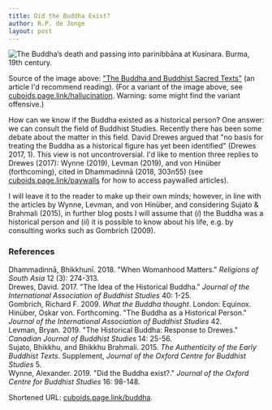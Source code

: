 ```yaml
---
title: Did the Buddha Exist?
author: R.P. de Jonge
layout: post
---
```


<span class="image left"><img src="{{ 'assets/images/death-of-buddha.jpg' | relative_url }}" alt="The Buddha’s death and passing into parinibbāna at Kusinara. Burma, 19th century." /></span>

<p>Source of the image above: <a href="https://www.bl.uk/sacred-texts/articles/the-buddha-and-buddhist-sacred-texts">"The Buddha and Buddhist Sacred Texts"</a> (an article I'd recommend reading). (For a variant of the image above, see <a href="https://cuboids.page.link/hallucination">cuboids.page.link/hallucination</a>. Warning: some might find the variant offensive.) </p>

<p>How can we know if the Buddha existed as a historical person? One answer: we can consult the field of Buddhist Studies.
Recently there has been some debate about the matter in this field. David Drewes argued that "no basis for treating the Buddha as a historical figure has yet been identified" (Drewes 2017, 1). This view is not uncontroversial. I'd like to mention three replies to Drewes (2017): Wynne (2019), Levman (2019), and von Hinüber (forthcoming), cited in Dhammadinnā (2018, 303n55) (see <a href="https://cuboids.page.link/paywalls">cuboids.page.link/paywalls</a> for how to access paywalled articles).</p>

<p>I will leave it to the reader to make up their own minds; however, in line with the articles by Wynne, Levman, and von Hinüber, and considering Sujato & Brahmali (2015), in further blog posts I will assume that (<i>i</i>) the Buddha was a historical person and (<i>ii</i>) it is possible to know about his life, e.g. by consulting works such as Gombrich (2009). 

<h3>References</h3>
<p>Dhammadinnā, Bhikkhunī. 2018. "When Womanhood Matters." <i>Religions of South Asia</i> 12 (3): 274-313.<br>
Drewes, David. 2017. "The Idea of the Historical Buddha." <i>Journal of the International Association of Buddhist Studies</i> 40: 1-25.<br>
Gombrich, Richard F. 2009. <i>What the Buddha thought</i>. London: Equinox.<br>
Hinüber, Oskar von. Forthcoming. "The Buddha as a Historical Person." <i>Journal of the International Association of Buddhist Studies</i> 42.<br>
Levman, Bryan. 2019. "The Historical Buddha: Response to Drewes." <i>Canadian Journal of Buddhist Studies</i> 14: 25-56.<br>
Sujato, Bhikkhu, and Bhikkhu Brahmali. 2015. <i>The Authenticity of the Early Buddhist Texts</i>. Supplement, <i>Journal of the Oxford Centre for Buddhist Studies</i> 5.<br>
Wynne, Alexander. 2019. "Did the Buddha exist?." <i>Journal of the Oxford Centre for Buddhist Studies</i> 16: 98-148.</p>

<p>Shortened URL: <a href="https://cuboids.page.link/buddha">cuboids.page.link/buddha</a>.</p>
